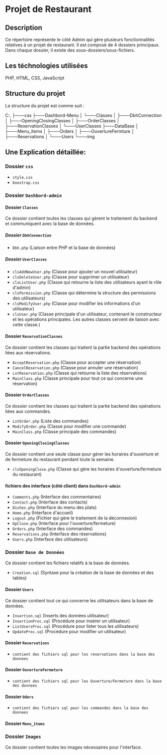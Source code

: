 # Projet de Restaurant

## Description
Ce répertoire représente le côté Admin qui gère plusieurs fonctionnalités relatives à un projet de restaurant. Il est composé de 4 dossiers principaux. Dans chaque dossier, il existe des sous-dossiers/sous-fichiers.

## Les téchnologies utilisées
PHP, HTML, CSS, JavaScript

## Structure du projet
La structure du projet est comme suit :

C:.
├───css
├───Dashbord-Menu
│   └───Classes
│       ├───DbhConnection
│       ├───OpeningClosingClasses
│       ├───OrderClasses
│       ├───ReservationClasses
│       └───UserClasses
├───DataBase
│   ├───Menu_items
│   ├───Orders
│   ├───OuvertureFermture
│   ├───Reservations
│   └───Users
└───img

## Une Explication détaillée:

### Dossier `css`
- `style.css`  
- `boostrap.css`  

### Dossier `Dashbord-admin`
#### Dossier `Classes`
Ce dossier contient toutes les classes qui gèrent le traitement du backend et communiquent avec la base de données.

##### Dossier `DbhConnection`
- `Dbh.php` (Liaison entre PHP et la base de données)

##### Dossier `UserClasses`
- `clsAddNewUser.php` (Classe pour ajouter un nouvel utilisateur)
- `clsDeleteUser.php` (Classe pour supprimer un utilisateur)
- `clsListUser.php` (Classe qui retourne la liste des utilisateurs ayant le rôle d'admin)
- `clsPermission.php` (Classe qui détermine la structure des permissions des utilisateurs)
- `clsModifyUser.php` (Classe pour modifier les informations d'un utilisateur)
- `clsUser.php` (Classe principale d'un utilisateur, contenant le constructeur et les opérations principales. Les autres classes servent de liaison avec cette classe.)

#### Dossier `ReservationClasses`
Ce dossier contient les classes qui traitent la partie backend des opérations liées aux réservations.
- `AcceptReservation.php` (Classe pour accepter une réservation)
- `CancelReservation.php` (Classe pour annuler une réservation)
- `LstReservation.php` (Classe qui retourne la liste des réservations)
- `MainClass.php` (Classe principale pour tout ce qui concerne une réservation)

#### Dossier `OrderClasses`
Ce dossier contient les classes qui traitent la partie backend des opérations liées aux commandes.
- `LstOrder.php` (Liste des commandes)
- `ModifyOrder.php` (Classe pour modifier une commande)
- `MainClass.php` (Classe principale des commandes)

#### Dossier `OpeningClosingClasses`
Ce dossier contient une seule classe pour gérer les horaires d'ouverture et de fermeture du restaurant pendant toute la semaine.
- `clsOpeningClose.php` (Classe qui gère les horaires d'ouverture/fermeture du restaurant)

#### fichiers des interface (côté client) dans `Dashbord-admin`
- `Comments.php` (Interface des commentaires)
- `Contact.php` (Interface des contacts)
- `Dishes.php` (Interface du menu des plats)
- `Home.php` (Interface d'accueil)
- `Logout.php` (Fichier qui gère le traitement de la déconnexion)
- `OpClose.php` (Interface pour l'ouverture/fermeture)
- `Orders.php` (Interface des commandes)
- `Reservations.php` (Interface des réservations)
- `Users.php` (Interface des utilisateurs)

### Dossier `Base de Données`
Ce dossier contient les fichiers relatifs à la base de données.

- `Creation.sql` (Syntaxe pour la création de la base de données et des tables)

#### Dossier `Users`
Ce dossier contient tout ce qui concerne les utilisateurs dans la base de données.
- `Insertion.sql` (Inserts des données utilisateur)
- `InsertionProc.sql` (Procédure pour insérer un utilisateur)
- `ListUsersProc.sql` (Procédure pour lister tous les utilisateurs)
- `UpdateProc.sql` (Procédure pour modifier un utilisateur)

#### Dossier `Reservations`
- `contient des fichiers sql pour les reservations dans la base des donnees`
#### Dossier `OuvertureFermeture`
- `contient des fichiers sql pour les Ouverture/Fermeture dans la base des donnees`
#### Dossier `Oders`
- `contient des fichiers sql pour les commandes dans la base des donnees`
#### Dossier `Menu_items`
### Dossier `Images`
Ce dossier contient toutes les images nécessaires pour l'interface.



